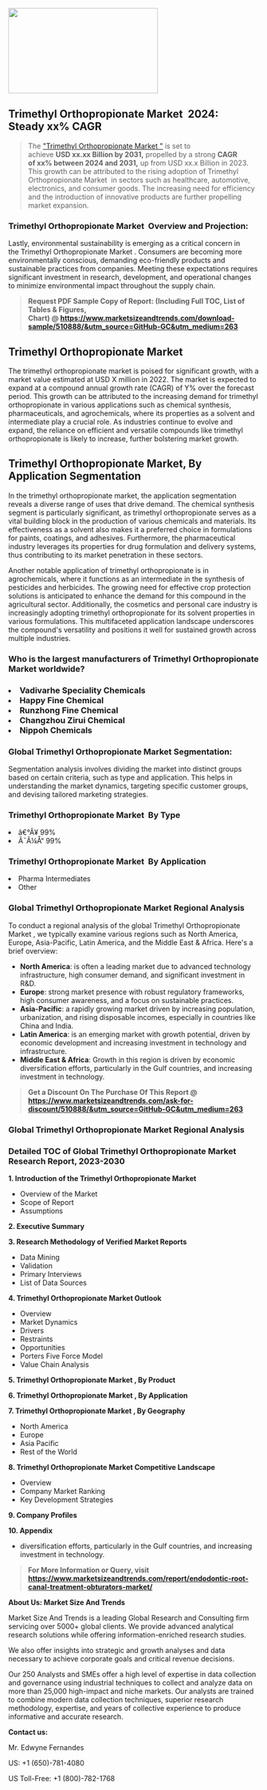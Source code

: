 <p><img class="alignnone size-medium wp-image-20088" src="https://ffe5etoiles.com/wp-content/uploads/2024/12/MST1-300x171.png" alt="" width="300" height="171" /></p><h2 id="ember46" class="ember-view reader-text-block__heading-2">Trimethyl Orthopropionate Market &nbsp;2024: Steady&nbsp;xx% CAGR</h2><blockquote id="ember47" class="ember-view reader-text-block__blockquote">The&nbsp;<a class="app-aware-link " href="https://www.marketsizeandtrends.com/download-sample/510888/&utm_source=GitHub-GC&utm_medium=263" target="_blank" data-test-app-aware-link="">"Trimethyl Orthopropionate Market "</a>&nbsp;is set to achieve&nbsp;<strong>USD&nbsp;xx.xx&nbsp;Billion by 2031,</strong>&nbsp;propelled by a strong&nbsp;<strong>CAGR of&nbsp;xx% between 2024 and 2031,</strong>&nbsp;up from USD xx.x Billion in 2023. This growth can be attributed to the rising adoption of&nbsp;Trimethyl Orthopropionate Market &nbsp;in sectors such as healthcare, automotive, electronics, and consumer goods. The increasing need for efficiency and the introduction of innovative products are further propelling market expansion.</blockquote><h3 id="ember48" class="ember-view reader-text-block__heading-3">Trimethyl Orthopropionate Market &nbsp;Overview and Projection:</h3><p id="ember49" class="ember-view reader-text-block__paragraph">Lastly, environmental sustainability is emerging as a critical concern in the&nbsp;Trimethyl Orthopropionate Market . Consumers are becoming more environmentally conscious, demanding eco-friendly products and sustainable practices from companies. Meeting these expectations requires significant investment in research, development, and operational changes to minimize environmental impact throughout the supply chain.</p><blockquote id="ember50" class="ember-view reader-text-block__blockquote"><strong>Request PDF Sample Copy of Report: (Including Full TOC, List of Tables &amp; Figures, Chart)&nbsp;@&nbsp;<strong><a href="https://www.marketsizeandtrends.com/download-sample/510888/&utm_source=GitHub-GC&utm_medium=263" target="_blank">https://www.marketsizeandtrends.com/download-sample/510888/&utm_source=GitHub-GC&utm_medium=263</a></strong></strong></blockquote><h3 class=""> <h2>Trimethyl Orthopropionate Market</h2><p>The trimethyl orthopropionate market is poised for significant growth, with a market value estimated at USD X million in 2022. The market is expected to expand at a compound annual growth rate (CAGR) of Y% over the forecast period. This growth can be attributed to the increasing demand for trimethyl orthopropionate in various applications such as chemical synthesis, pharmaceuticals, and agrochemicals, where its properties as a solvent and intermediate play a crucial role. As industries continue to evolve and expand, the reliance on efficient and versatile compounds like trimethyl orthopropionate is likely to increase, further bolstering market growth.</p><h2>Trimethyl Orthopropionate Market, By Application Segmentation</h2><p>In the trimethyl orthopropionate market, the application segmentation reveals a diverse range of uses that drive demand. The chemical synthesis segment is particularly significant, as trimethyl orthopropionate serves as a vital building block in the production of various chemicals and materials. Its effectiveness as a solvent also makes it a preferred choice in formulations for paints, coatings, and adhesives. Furthermore, the pharmaceutical industry leverages its properties for drug formulation and delivery systems, thus contributing to its market penetration in these sectors.</p><p>Another notable application of trimethyl orthopropionate is in agrochemicals, where it functions as an intermediate in the synthesis of pesticides and herbicides. The growing need for effective crop protection solutions is anticipated to enhance the demand for this compound in the agricultural sector. Additionally, the cosmetics and personal care industry is increasingly adopting trimethyl orthopropionate for its solvent properties in various formulations. This multifaceted application landscape underscores the compound's versatility and positions it well for sustained growth across multiple industries.</p></h3><h3 id="" class="">Who is the largest manufacturers of&nbsp;Trimethyl Orthopropionate Market worldwide?</h3><h3 class=""></Li><Li>Vadivarhe Speciality Chemicals</Li><Li> Happy Fine Chemical</Li><Li> Runzhong Fine Chemical</Li><Li> Changzhou Zirui Chemical</Li><Li> Nippoh Chemicals</h3><h3 id="ember53" class="ember-view reader-text-block__heading-3">Global&nbsp;Trimethyl Orthopropionate Market Segmentation:</h3><p id="ember54" class="ember-view reader-text-block__paragraph">Segmentation analysis involves dividing the market into distinct groups based on certain criteria, such as type and application. This helps in understanding the market dynamics, targeting specific customer groups, and devising tailored marketing strategies.</p><h3 id="" class="">Trimethyl Orthopropionate Market &nbsp;By Type</h3><p></Li><Li>â€°Â¥ 99%</Li><Li> Ã¯Â¼Å“ 99%</p><h3 id="" class="">Trimethyl Orthopropionate Market &nbsp;By Application</h3><p class=""></Li><Li>Pharma Intermediates</Li><Li> Other</p><h3 id="ember62" class="ember-view reader-text-block__heading-3">Global Trimethyl Orthopropionate Market Regional Analysis</h3><p id="ember63" class="ember-view reader-text-block__paragraph">To conduct a regional analysis of the global Trimethyl Orthopropionate Market , we typically examine various regions such as North America, Europe, Asia-Pacific, Latin America, and the Middle East &amp; Africa. Here's a brief overview:</p><ul><li><strong>North America</strong>: is often a leading market due to advanced technology infrastructure, high consumer demand, and significant investment in R&amp;D.</li><li><strong>Europe</strong>: strong market presence with robust regulatory frameworks, high consumer awareness, and a focus on sustainable practices.</li><li><strong>Asia-Pacific</strong>: a rapidly growing market driven by increasing population, urbanization, and rising disposable incomes, especially in countries like China and India.</li><li><strong>Latin America</strong>: is an emerging market with growth potential, driven by economic development and increasing investment in technology and infrastructure.</li><li><strong>Middle East &amp; Africa</strong>: Growth in this region is driven by economic diversification efforts, particularly in the Gulf countries, and increasing investment in technology.</li></ul><blockquote id="ember61" class="ember-view reader-text-block__blockquote"><strong>Get a Discount On The Purchase Of This Report @ <strong><a href="https://html-cleaner.com/" target="">https://www.marketsizeandtrends.com/ask-for-discount/510888/&utm_source=GitHub-GC&utm_medium=263</a></strong></strong></blockquote><h3 id="ember62" class="ember-view reader-text-block__heading-3">Global Trimethyl Orthopropionate Market Regional Analysis</h3><h3 id="" class="">Detailed TOC of Global Trimethyl Orthopropionate Market Research Report, 2023-2030</h3><p id="" class=""><strong>1. Introduction of the Trimethyl Orthopropionate Market </strong></p><ul><li>Overview of the Market</li><li>Scope of Report</li><li>Assumptions</li></ul><p id="" class=""><strong>2. Executive Summary</strong></p><p id="" class=""><strong>3. Research Methodology of Verified Market Reports</strong></p><ul><li>Data Mining</li><li>Validation</li><li>Primary Interviews</li><li>List of Data Sources</li></ul><p id="" class=""><strong>4. Trimethyl Orthopropionate Market Outlook</strong></p><ul><li>Overview</li><li>Market Dynamics</li><li>Drivers</li><li>Restraints</li><li>Opportunities</li><li>Porters Five Force Model</li><li>Value Chain Analysis</li></ul><p id="" class=""><strong>5. Trimethyl Orthopropionate Market , By Product</strong></p><p id="" class=""><strong>6. Trimethyl Orthopropionate Market , By Application</strong></p><p id="" class=""><strong>7. Trimethyl Orthopropionate Market , By Geography</strong></p><ul><li>North America</li><li>Europe</li><li>Asia Pacific</li><li>Rest of the World</li></ul><p id="" class=""><strong>8. Trimethyl Orthopropionate Market Competitive Landscape</strong></p><ul><li>Overview</li><li>Company Market Ranking</li><li>Key Development Strategies</li></ul><p id="" class=""><strong>9. Company Profiles</strong></p><p id="" class=""><strong>10. Appendix</strong></p><ul><li>diversification efforts, particularly in the Gulf countries, and increasing investment in technology.</li></ul><blockquote id="ember65" class="ember-view reader-text-block__blockquote"><strong>For More Information or Query, visit <strong><strong><a href="https://html-cleaner.com/" target="">https://www.marketsizeandtrends.com/report/endodontic-root-canal-treatment-obturators-market/</a></strong></strong></strong></blockquote><p id="" class=""><strong>About Us: Market Size And Trends</strong></p><p id="" class="">Market Size And Trends is a leading Global Research and Consulting firm servicing over 5000+ global clients. We provide advanced analytical research solutions while offering information-enriched research studies.</p><p id="" class="">We also offer insights into strategic and growth analyses and data necessary to achieve corporate goals and critical revenue decisions.</p><p id="" class="">Our 250 Analysts and SMEs offer a high level of expertise in data collection and governance using industrial techniques to collect and analyze data on more than 25,000 high-impact and niche markets. Our analysts are trained to combine modern data collection techniques, superior research methodology, expertise, and years of collective experience to produce informative and accurate research.</p><p id="" class=""><strong>Contact us:</strong></p><p id="" class="">Mr. Edwyne Fernandes</p><p id="" class="">US: +1 (650)-781-4080</p><p id="" class="">US Toll-Free: +1 (800)-782-1768</p>
